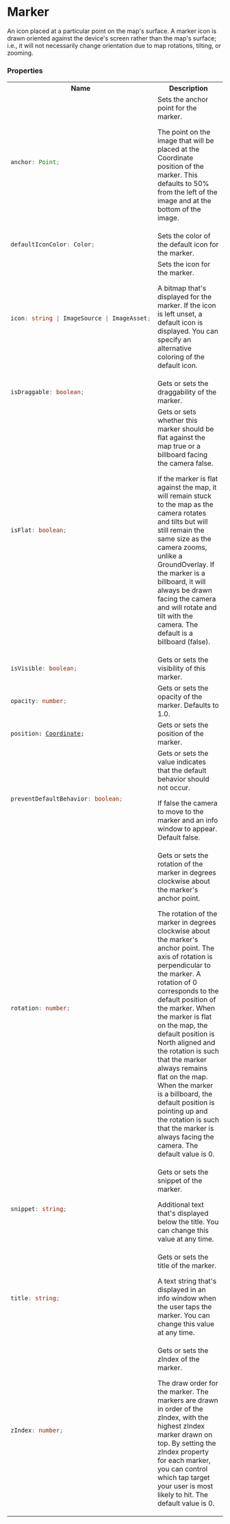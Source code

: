 # Marker

An icon placed at a particular point on the map's surface. A marker icon is drawn oriented against the device's screen rather than the map's surface; i.e., it will not necessarily change orientation due to map rotations, tilting, or zooming.

### Properties

<table>

<tr>
<th>
  Name
</th>
<th>
  Description
</th>
</tr>

<tr>
<td>

  ```typescript
  anchor: Point;
  ```
</td>
<td>
  Sets the anchor point for the marker.

  The point on the image that will be placed at the Coordinate position of the marker. This defaults to 50% from the left of the image and at the bottom of the image.
</td>
</tr>

<tr>
<td>

  ```typescript
  defaultIconColor: Color;
  ```
</td>
<td>
  Sets the color of the default icon for the marker.
</td>
</tr>

<tr>
<td>

  ```typescript
  icon: string | ImageSource | ImageAsset;
  ```
</td>
<td>
  Sets the icon for the marker.

  A bitmap that's displayed for the marker. If the icon is left unset, a default icon is displayed. You can specify an alternative coloring of the default icon.
</td>
</tr>

<tr>
<td>

  ```typescript
  isDraggable: boolean;
  ```
</td>
<td>
  Gets or sets the draggability of the marker.
</td>
</tr>

<tr>
<td>

  ```typescript
  isFlat: boolean;
  ```
</td>
<td>
  Gets or sets whether this marker should be flat against the map true or a billboard facing the camera false.

  If the marker is flat against the map, it will remain stuck to the map as the camera rotates and tilts but will still remain the same size as the camera zooms, unlike a GroundOverlay. If the marker is a billboard, it will always be drawn facing the camera and will rotate and tilt with the camera. The default is a billboard (false).
</td>
</tr>

<tr>
<td>

  ```typescript
  isVisible: boolean;
  ```
</td>
<td>
  Gets or sets the visibility of this marker.
</td>
</tr>

<tr>
<td>

  ```typescript
  opacity: number;
  ```
</td>
<td>
  Gets or sets the opacity of the marker. Defaults to 1.0.
</td>
</tr>

<tr>
<td>
  <pre><code>position: <a href="./Coordinate.md">Coordinate</a>;</code></pre>
</td>
<td>
  Gets or sets the position of the marker.
</td>
</tr>

<tr>
<td>

  ```typescript
  preventDefaultBehavior: boolean;
  ```
</td>
<td>
  Gets or sets the value indicates that the default behavior should not occur.

  If false the camera to move to the marker and an info window to appear. Default false.
</td>
</tr>

<tr>
<td>

  ```typescript
  rotation: number;
  ```
</td>
<td>
  Gets or sets the rotation of the marker in degrees clockwise about the marker's anchor point.

  The rotation of the marker in degrees clockwise about the marker's anchor point. The axis of rotation is perpendicular to the marker. A rotation of 0 corresponds to the default position of the marker. When the marker is flat on the map, the default position is North aligned and the rotation is such that the marker always remains flat on the map. When the marker is a billboard, the default position is pointing up and the rotation is such that the marker is always facing the camera. The default value is 0.
</td>
</tr>

<tr>
<td>

  ```typescript
  snippet: string;
  ```
</td>
<td>
  Gets or sets the snippet of the marker.

  Additional text that's displayed below the title. You can change this value at any time.
</td>
</tr>

<tr>
<td>

  ```typescript
  title: string;
  ```
</td>
<td>
  Gets or sets the title of the marker.

  A text string that's displayed in an info window when the user taps the marker. You can change this value at any time.
</td>
</tr>

<tr>
<td>

  ```typescript
  zIndex: number;
  ```
</td>
<td>
  Gets or sets the zIndex of the marker.

  The draw order for the marker. The markers are drawn in order of the zIndex, with the highest zIndex marker drawn on top. By setting the zIndex property for each marker, you can control which tap target your user is most likely to hit. The default value is 0.
</td>
</tr>

</table>